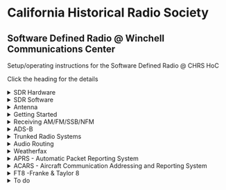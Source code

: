 # California Historical Radio Society #
## Software Defined Radio @ Winchell Communications Center ##

Setup/operating instructions for the Software Defined Radio @ CHRS HoC

Click the heading for the details

<details>

  <summary>SDR Hardware</summary>

  ## Hardware 

  RSP DUO and ELAD FDM are the two SDR hardware models available at CHRS HoC. 
  
  RSP Duo 

  <img
    src="https://raw.githubusercontent.com/chrs-hoc/chrs-hoc.github.io/main/pic/SDRplay-RSPduo.jpg"
    alt="RSPDUO SDR"
    width="300"
    height="300">
 

  ELAD

  <img
    src="https://raw.githubusercontent.com/chrs-hoc/chrs-hoc.github.io/main/pic/elad-fdm-s2.jpg"
    alt="ELAD SDR"
    width="300"
    height="300">

</details>

<details>

<summary>SDR Software</summary> 

On the SDR Demo PC, in addition to the OEM software for the aforementioned devices, we also have [HDSDR](https://www.hdsdr.de/) and [SDRConsole](https://www.sdr-radio.com/console) installed.

</details>

<details>
<summary> Antenna </summary>

Discone Antenna for HoC 

<img
  src="https://raw.githubusercontent.com/chrs-hoc/chrs-hoc.github.io/main/pic/Antenna.jpg"
  alt="CHRS SDR Antenna"
  width="300"
  height="300">

</details>

<details>



<summary> Getting Started </summary>

The hardware and software combinations listed below are tested at the HoC setup.

| Hardware      | SDR Software     | Comments      |
| :---          |    :----:        |          ---: |
| RSPDuo        | SDR Uno          | OEM Software  |
| ELAD FDM      | FDM SW2          | OEM Software  |
| RSPDuo        | SDR Console      | Freeware      |
| ELAD          | SDR Console      | Freeware      |
| RSPDuo        | HDSDR            | Freeware      |
| ELAD  FDM     | HDSDR            | Freeware     |  


Unlike the respective OEM software, both HD SDR and SDR Console is configured to work with ELAD **and** RSPDuo.

## Starting the SDR 

Checklist 
* Ensure both SDRs are powered up via the USB to the host PC
* Verify proper antenna connection to the SDR

To start the SDR software, type in the SDR software name in the search box next to the Windows start button, then select and start.
## SDR Uno/FDM SW2 - Selecting SDR Hardware 
For SDR Uno and ELAD FDM, they default to their respective OEM hardware.

## HD SDR - Selecting SDR Hardware 
For HDSDR, the software will prompt you during start-up  to choose the respective EXT_IO DLL to select SDR Hardware

Select:

extio_elad_fdm_6144k_v3_04.dll -  for ELAD

ExtIO_SDRlay_RSPduo.dll - for RSPDuo

<img
    src="https://raw.githubusercontent.com/chrs-hoc/chrs-hoc.github.io/main/pic/HDSDR-Select.PNG"
    alt="HD SDR Selection"
    width="70%"
    height="70%">

## SDR Console - Selecting SDR Hardware 

SDR Console provides the SDR selection during start-up.

<img
    src="https://raw.githubusercontent.com/chrs-hoc/chrs-hoc.github.io/main/pic/SDRConsole-select.PNG"
    alt="SDR Console Selection"
    width="70%"
    height="70%">



</details>
<details>

<summary>Receiving AM/FM/SSB/NFM</summary>

Decoding AM/FM/SSB/NFM is not covered here, please reference to respective product documentation for the same.

Detailed operating manuals

[SDR Uno](https://www.sdrplay.com/docs/SDRplay_SDRuno_User_Manual.pdf)

[FDM-SW2](https://amd.co.at/anti/afu/FDM_DUO/Manuals/Sw2_user_manual_rev1.01draft.pdf)

[HDSDR](https://www.hdsdr.de/faq.html)

[SDR Console](https://www.sp2put.pl/wp-content/uploads/2017/07/SDR-Console-V2.pdf)

</details>
<details>

<summary> ADS-B </summary>

### ADS-B 

Automatic Dependent Surveillance-Broadcast (ADS-B)
 is an advanced surveillance technology that combines an aircraft's positioning source, aircraft avionics, and a ground infrastructure to create an accurate surveillance interface between aircraft and ATC.

 ADS-B Out works by broadcasting information about an aircraft's GPS location, altitude, ground speed and other data to ground stations and other aircraft, once per second. Air traffic controllers and properly equipped aircraft can immediately receive this information.

Reference resources


[Wikipedia](https://en.wikipedia.org/wiki/Automatic_Dependent_Surveillance%E2%80%93Broadcast)

[Sigidwiki](https://www.sigidwiki.com/wiki/Automatic_Dependent_Surveillance-Broadcast_(ADS-B))

[FAA](https://www.faa.gov/about/office_org/headquarters_offices/avs/offices/afx/afs/afs400/afs410/ads-b)


## Instructions for decoding ADS-B at HOC

ADS-B Decode is configured for RSPDuo. 

Prerequisites
1. Close all SDR Software (SDR Uno or other frontend UI).

## Procedure 

1. Open the ADS-B folder on the desktop

<img
  src="https://raw.githubusercontent.com/chrs-hoc/chrs-hoc.github.io/main/pic/ads-b/ADS-B.PNG"
  alt="ADS-B Antenna connection"
  width="70%"
  height="70%">

2. Doubleclick and run the "start8I" shortcut

In a couple of seconds this will bring up a command prompt with the decoded ADS-B Data.
Since we are close to SFO, it should list several Aircrafts within seconds of starting up.

<img
  src="https://raw.githubusercontent.com/chrs-hoc/chrs-hoc.github.io/main/pic/ads-b/ADSB-1.PNG"
  alt="ADS-B decode"
  width="70%"
  height="70%">

3. Return to the ADS-B folder on the desktop and start  Virtual Radar.exe which will bring up the Virtual Radar UI

 <img
  src="https://raw.githubusercontent.com/chrs-hoc/chrs-hoc.github.io/main/pic/ads-b/ADSB-2.PNG"
  alt="Virtual Radar"
  width="70%"
  height="70%">

4. Click the blue hyperlink on the Virtual Radar UI (http://127.0.0.1:8081/VirtualRadar)

That will bring up the webpage with the ADS-B data plotted the map

 <img
  src="https://raw.githubusercontent.com/chrs-hoc/chrs-hoc.github.io/main/pic/ads-b/ADSB-3.PNG"
  alt="Virtual Radar"
  width="70%"
  height="70%">

5. Click on any aircraft to find the details about it.

Note : Close the ADS-B Decoder and command prompt before running other SDR applications. 
Press Control+C on the command prompt to close it. After Control+C Type "Yes" to "Terminate the batch job" prompt on the command window

</details>

<details>
<summary> Trunked Radio Systems</summary>

A trunked radio system is a two-way radio system that uses a control channel to automatically assign frequency channels to groups of user radios.

[Wikipedia - Trunked Radio](https://en.wikipedia.org/wiki/Trunked_radio_system)

[Sigidwiki](https://www.sigidwiki.com/wiki/Category:Trunked_Radio)

[WIkipedia - PL-25](https://en.wikipedia.org/wiki/Trunked_radio_system)

[Radio Reference wiki](https://wiki.radioreference.com/index.php/Trunked_Radio_Systems)

[Alameda country Trunked Radio systems](https://www.radioreference.com/db/browse/ctid/183/trs)



## Instructions for receiving trunked radio at HOC 

Prerequisites
1. Close all SDR Software (SDR Uno or other frontend UI).

## Procedure 

1. Open SDR-Trunk folder on the desktop

![Image](https://github.com/chrs-hoc/chrs-hoc.github.io/blob/main/pic/trunked-radio/sdr-trunk-folder.png?raw=true)

2. Right click and open the SDR trunk Shortcut 

![Image](https://github.com/chrs-hoc/chrs-hoc.github.io/blob/main/pic/trunked-radio/sdr-trunk-open.png?raw=true)

3. On "Auto start channels" window, click "Start now"

![Image](https://github.com/chrs-hoc/chrs-hoc.github.io/blob/main/pic/trunked-radio/sdr-trunk-start.png?raw=true)

4. Give it a couple of seconds to initialize and connect to the trunk control channel

![Image](https://github.com/chrs-hoc/chrs-hoc.github.io/blob/main/pic/trunked-radio/sdr-trunk-running.png?raw=true)

Note : Close SDR Trunk  before running other SDR applications. 

</details>




<details>
<summary> Audio Routing</summary>

Several data transmissions are encoded as audio tones which can be decoded using special software.
In order to accomplish this, we must link the SDR software's audio output to the corresponding decoder software's input. A physical loopback audio cable and two sound cards can be used for this, or you can use specialized software to establish a software audio loopback cable. This will accept the SDR software's audio output and feed it as audio input to any application. In our case, the virtual audio loopback cable or software is being used. To route the SDR software's audio output to the virtual patch connection, follow the steps listed below. 
Decoders will be covered in their respective sections.


[Audio Loopback](https://www.dxzone.com/5-free-virtual-audio-cable-software/)

## Instructions for Audio Routing 
You can use any SDR Software/Hardware to receive the signal (tune) and route the audio to the decoder software
The following lists the procedure for all the SDR software installed on the HOC environment

Prerequisites/notes
1. Default audio out is to the speakers. Routing audio to the virtual cable will disable the speaker output
2. To restore the audio to speakers, follow the same procedure and select "Speakers/Headphones - Realteak" as the output device

## Routing audio from SDR Uno 

1. From SDR Uno Rx control window, click settings
2. In the RX Settings 0-0  window, select "OUT" tab
3. Select "CABLE Input (VB-Audio)" from the dropdown 

![Image](https://github.com/chrs-hoc/chrs-hoc.github.io/blob/main/pic/audio-route/sdr-Uno.png?raw=true)

## Routing audio from ELAD

1. Click  the settings button next to the power button icon
2. Select "Audio" tab
3. Select "CABLE Input (VB-Audio)" from the dropdown 

![Image](https://github.com/chrs-hoc/chrs-hoc.github.io/blob/main/pic/audio-route/elad.png?raw=true)

## Routing audio from HD-SDR

1. Click  the Sound card \[F5] button 
2. Select "CABLE Input (VB-Audio)" from the Sound card selection window 

![Image](https://github.com/chrs-hoc/chrs-hoc.github.io/blob/main/pic/audio-route/hd-sdr.png?raw=true)

## Routing audio from SDR Console

1. Click the Speaker/Headphones 
2. Select "CABLE Input (VB-Audio)" from the dropdown list

![Image](https://github.com/chrs-hoc/chrs-hoc.github.io/blob/main/pic/audio-route/sdr-console.png?raw=true)
</details>

<details>

<summary> Weatherfax</summary>

Radiofax, also known as HF FAX, radiofacsimile or weatherfax, is a means of broadcasting graphic weather maps and other graphic images via HF radio

[Wikipedia](https://en.wikipedia.org/wiki/Radiofax#Weatherfax)

[NOAA Weatherfax schedule](https://www.weather.gov/media/marine/rfax.pdf)

[Sigidwiki](https://www.sigidwiki.com/wiki/WEFAX)

[MultiPSK Documentation](http://f6cte.free.fr/index_anglais.htm)

### Frequency (nearest)

U.S. Coast Guard Communications Station NMC - Point Reyes, CA 

Assigned frequencies 4346, 8682, 12786, 17151.2, 22527 kHz / USB

Select a carrier frequency 1.9 kHz below those listed when using a
single sideband radio in the USB mode to receive these broadcasts.

## Procedure 

1. Tune to the weatherfax station on the SDR, USB (remember to select a carrier frequency 1.9 kHz below the listed)
2. Route the audio to virtual loopbck cable - [Instructions in the Audio routing section](#instructions-for-audio-routing)
3. Open multipsk by typing 'Multipsk' in the windows search box
4. Click the RX/TX button 

![Image](https://github.com/chrs-hoc/chrs-hoc.github.io/blob/main/pic/WeatherFax/start1.png?raw=true)

5. Click the FAX button to start decoding weather fax

![Image](https://github.com/chrs-hoc/chrs-hoc.github.io/blob/main/pic/WeatherFax/weather-fax.png?raw=true)

</details>

<details>

<summary> APRS - Automatic Packet Reporting System </summary>

Amateur Packet Reporting System (APRS) is a digital communication system utilized by amateur radio operators to exchange messages and track locations utilizing GPS.

[APRS Website](http://www.aprs.org/)

[Wikipedia](https://en.wikipedia.org/wiki/Automatic_Packet_Reporting_System)

[Sigidwiki](https://www.sigidwiki.com/wiki/Automatic_Packet_Reporting_System_(APRS))

[MultiPSK Documentation](http://f6cte.free.fr/index_anglais.htm)


### Frequency
144.390MHz, NFM.
For other frequencies, refer to the Sigidwiki link above

## Procedure 

1. Tune to 144.390MHz, NFM on the SDR
2. Route the audio to virtual loopbck cable - [Instructions in the Audio routing section](#instructions-for-audio-routing)
3. Open multipsk by typing 'Multipsk' in the windows search box
4. Click the RX/TX button 

![Image](https://github.com/chrs-hoc/chrs-hoc.github.io/blob/main/pic/WeatherFax/start1.png?raw=true)

5. Click the PACKET+APRS Button to start the decode

![Image](https://github.com/chrs-hoc/chrs-hoc.github.io/blob/main/pic/APRS/MPSK-start-APRS-Text.png?raw=true)

6. Click the APRS button to show the Map/location information

![Image](https://github.com/chrs-hoc/chrs-hoc.github.io/blob/main/pic/APRS/MPSK-start-APRS-Map.png?raw=true)
</details>

<details>
<summary>ACARS -  Aircraft Communication Addressing and Reporting System </summary>

ACARS is a digital data link system for the transmission of messages between aircraft and ground stations

[Wikipedia](https://en.wikipedia.org/wiki/ACARS)

[Sigidwiki](https://www.sigidwiki.com/wiki/Aircraft_Communications_Addressing_and_Reporting_System_\(ACARS\))

[ACARS - What/How](https://www.aviationmatters.co/what-is-acars/)

[ACARS - Message example](https://www.flightkeeper.net/SampleACARS.html)

### Frequency
130.025 MHz, AM.
For other frequencies, refer to the Sigidwiki link above

## Procedure 

1. Tune to 130.025MHz AM on the SDR
2. Route the audio to virtual loopbck cable - [Instructions in the Audio routing section](#instructions-for-audio-routing)
3. Open ACARS decoder by typing 'Black Cat ACARS' in the windows search box
4. Black Cat ACARS interface will display the received ACARS messages

![Image](https://github.com/chrs-hoc/chrs-hoc.github.io/blob/main/pic/ACARS/ACARS-Decode.png?raw=true)
ACARS Decode using Black Cat ACARS

</details>

<details>

<summary>FT8 -Franke & Taylor 8 </summary>
FT8 is a popular form of digital weak signal communication used primarily by amateur radio operators to communicate on amateur radio bands with a majority of traffic occurring on the HF amateur bands.

 [Wikipedia](https://en.wikipedia.org/wiki/FT8)
 
 [Sigidwiki](https://www.sigidwiki.com/wiki/FT8)

[WSJT-X](https://wsjt.sourceforge.io/wsjtx.html)

### Frequency
1.84 MHz - 144.174 MHz, USB

## Procedure 

1. Tune to 3.573MHz USB on the SDR
2. Route the audio to virtual loopbck cable - [Instructions in the Audio routing section](#instructions-for-audio-routing)
3. Open WSJT-X decoder by typing 'WSJT-X' in the windows search box
4. In WSJT-X, select the mode to FT8, band to 80m and observe the decode

![Image](https://github.com/chrs-hoc/chrs-hoc.github.io/blob/main/pic/FT8/FT8.png?raw=true)
 FT8 Decode

</details>

<details>

<summary>To do</summary>

* CW

* WSPR

* AIS 

* ISM/ Utility meter Standard Consumption Message (SCM) 

</details>


